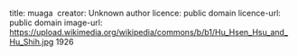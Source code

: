 title: muaga  
creator: Unknown author
licence: public domain
licence-url: public domain
image-url: https://upload.wikimedia.org/wikipedia/commons/b/b1/Hu_Hsen_Hsu_and_Hu_Shih.jpg
1926

